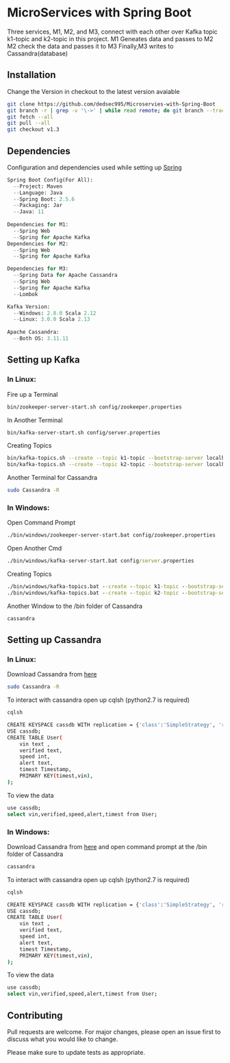 # MicroServices with Spring Boot

Three services, M1, M2, and M3, connect with each other over Kafka topic k1-topic and k2-topic in this project.
M1 Geneates data and passes to M2
M2 check the data and passes it to M3
Finally,M3 writes to Cassandra(database) 

## Installation

Change the Version in checkout to the latest version avaiable

```bash
git clone https://github.com/dedsec995/Microservies-with-Spring-Boot
git branch -r | grep -v '\->' | while read remote; do git branch --track "${​​​​​​​​​​​​​remote#origin/}​​​​​​​​​​​​​​​​​​​​" "$remote"; done
git fetch --all
git pull --all
git checkout v1.3
```

## Dependencies
Configuration and dependencies used while setting up [Spring](https://start.spring.io/)

```python
Spring Boot Config(For All):
  --Project: Maven
  --Language: Java
  --Spring Boot: 2.5.6
  --Packaging: Jar
  --Java: 11
  
Dependencies for M1:
  --Spring Web
  --Spring for Apache Kafka
Dependencies for M2:
  --Spring Web
  --Spring for Apache Kafka

Dependencies for M3:
  --Spring Data for Apache Cassandra
  --Spring Web
  --Spring for Apache Kafka
  --Lombok

Kafka Version:
  --Windows: 2.8.0 Scala 2.12
  --Linux: 3.0.0 Scala 2.13
  
Apache Cassandra:
  --Both OS: 3.11.11

```

## Setting up Kafka
### In Linux:
Fire up a Terminal
```bash
bin/zookeeper-server-start.sh config/zookeeper.properties
```
In Another Terminal
```bash
bin/kafka-server-start.sh config/server.properties
```
Creating Topics
```bash
bin/kafka-topics.sh --create --topic k1-topic --bootstrap-server localhost:9092
bin/kafka-topics.sh --create --topic k2-topic --bootstrap-server localhost:9092
```
Another Terminal for Cassandra
```bash
sudo Cassandra -R
```
### In Windows:
Open Command Prompt
```bash
./bin/windows/zookeeper-server-start.bat config/zookeeper.properties
```
Open Another Cmd
```cmd
./bin/windows/kafka-server-start.bat config/server.properties
```
Creating Topics
```cmd
./bin/windows/kafka-topics.bat --create --topic k1-topic --bootstrap-server localhost:9092
./bin/windows/kafka-topics.bat --create --topic k2-topic --bootstrap-server localhost:9092
```
Another Window to the /bin folder of Cassandra
```cmd
cassandra
```

## Setting up Cassandra
### In Linux:
Download Cassandra from [here](https://www.apache.org/dyn/closer.lua/cassandra/3.11.11/apache-cassandra-3.11.11-bin.tar.gz)
```bash
sudo Cassandra -R
```
To interact with cassandra open up cqlsh (python2.7 is required)
```bash
cqlsh
```
```bash
CREATE KEYSPACE cassdb WITH replication = {'class':'SimpleStrategy', 'replication_factor' : 1};
USE cassdb;
CREATE TABLE User(
    vin text ,
    verified text,
    speed int,
    alert text,
    timest Timestamp,
    PRIMARY KEY(timest,vin),
);
```
To view the data
```bash
use cassdb;
select vin,verified,speed,alert,timest from User;
```
### In Windows:
Download Cassandra from [here](https://www.apache.org/dyn/closer.lua/cassandra/3.11.11/apache-cassandra-3.11.11-bin.tar.gz) and open command prompt at the /bin folder of Cassandra
```cmd
cassandra
```
To interact with cassandra open up cqlsh (python2.7 is required)
```bash
cqlsh
```
```bash
CREATE KEYSPACE cassdb WITH replication = {'class':'SimpleStrategy', 'replication_factor' : 1};
USE cassdb;
CREATE TABLE User(
    vin text ,
    verified text,
    speed int,
    alert text,
    timest Timestamp,
    PRIMARY KEY(timest,vin),
);
```
To view the data
```bash
use cassdb;
select vin,verified,speed,alert,timest from User;
```


## Contributing
Pull requests are welcome. For major changes, please open an issue first to discuss what you would like to change.

Please make sure to update tests as appropriate.
